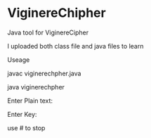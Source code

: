 # ViginereChipher
Java tool for ViginereCipher

I uploaded both class file and java files to learn

Useage

javac viginerechpher.java 

java viginerechpher

Enter Plain text:

Enter Key:

use # to stop

